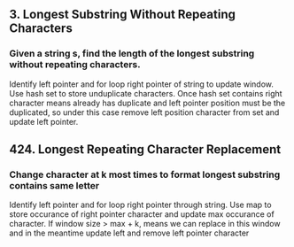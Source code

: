 ## 3. Longest Substring Without Repeating Characters
### Given a string s, find the length of the longest substring without repeating characters.
Identify left pointer and for loop right pointer of string to update window. Use hash set to store unduplicate characters. Once hash set contains right character means already has duplicate and left pointer position must be the duplicated, so under this case remove left position character from set and update left pointer.

## 424. Longest Repeating Character Replacement
### Change character at k most times to format longest substring contains same letter 
Identify left pointer and for loop right pointer through string. Use map to store occurance of right pointer character and update max occurance of character. If window size > max + k, means we can replace in this window and in the meantime update left and remove left pointer character
